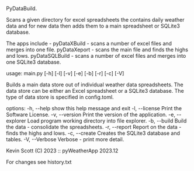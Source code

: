 PyDataBuild.

  Scans a given directory for excel spreadsheets the contains daily weather data and for
  new data then adds them to a main spreadsheet or SQLite3 database.
    
  The apps include -
                    pyDataXBuild   - scans a number of excel files and merges into one file.
                    pyDataXeport   - scans the main file and finds the highs and lows.
                    pyDataSQLBuild - scans a number of excel files and merges into one SQLite3 database.


usage: main.py [-h] [-l] [-v] [-e] [-b] [-r] [-c] [-V]

Builds a main data store out of individual weather data spreadsheets.
The data store can be either an Excel spreadsheet or a SQLite3 database.
The type of data store is specified in config.toml.

options:
  -h, --help      show this help message and exit
  -l, --license   Print the Software License.
  -v, --version   Print the version of the application.
  -e, --explorer  Load program working directory into file explorer.
  -b, --build     Build the data - consolidate the spreadsheets.
  -r, --report    Report on the data - finds the highs and lows.
  -c, --create    Creates the SQLite3 database and tables.
  -V, --Verbose   Verbose - print more detail.

 Kevin Scott (C) 2023 :: pyWeatherApp 2023.12


For changes see history.txt
